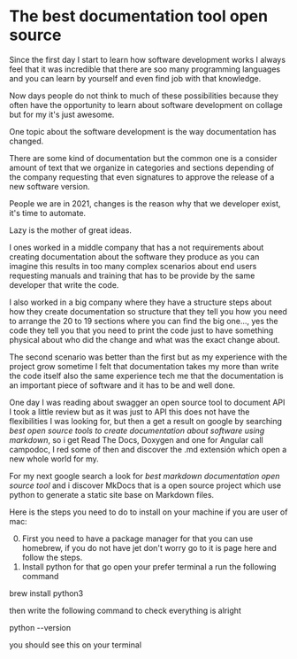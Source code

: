 # The best documentation tool open source

Since the first day I start to learn how software development works I always feel that it was incredible that there are soo many programming languages and you can learn by yourself and even find job with that knowledge.

Now days people do not think to much of these possibilities because they often have the opportunity to learn about software development on collage but for my it's just awesome.

One topic about the software development is the way documentation has changed.

There are some kind of documentation but the common one is a consider amount of text that we organize in categories and sections depending of the company requesting that even signatures to approve the release of a new software version.

People we are in 2021, changes is the reason why that we developer exist, it's time to automate.

Lazy is the mother of great ideas.

I ones worked in a middle company that has a not requirements about creating documentation about the software they produce as you can imagine this results in too many complex scenarios about end users requesting manuals and training that has to be provide by the same developer that write the code.

I also worked in a big company where they have a structure steps about how they create documentation so structure that they tell you how you need to arrange the 20 to 19 sections where you can find the big one..., yes the code they tell you that you need to print the code just to have something physical about who did the change and what was the exact change about.

The second scenario was better than the first but as my experience with the project grow sometime I felt that documentation takes my more than write the code itself also the same experience tech me that the documentation is an important piece of software and it has to be and well done.

One day I was reading about swagger an open source tool to document API I took a little review but as it was just to API this does not have the flexibilities I was looking for, but then a get a result on google by searching *best open source tools to create documentation about software using markdown*, so i get Read The Docs, Doxygen and one for Angular call campodoc, I red some of then and discover the .md extensión which open a new whole world for my.

For my next google search a look for *best markdown documentation open source tool* and i discover MkDocs that is a open source project which use python to generate a static site base on Markdown files.

Here is the steps you need to do to install on your machine if you are user of mac:

0. First you need to have a package manager for that you can use homebrew, if you do not have jet don't worry go to it is page here and follow the steps.
1. Install python for that go open your prefer terminal a run the following command

brew install python3

then write the following command to check everything is alright

python --version

you should see this on your terminal



##